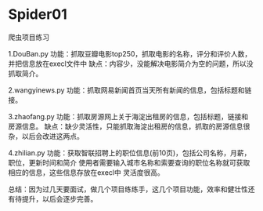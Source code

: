 ﻿# Spider01
爬虫项目练习

1.DouBan.py
  功能：抓取豆瓣电影top250，抓取电影的名称，评分和评价人数，并把信息放在execl文件中
  缺点：内容少，没能解决电影简介为空的问题，所以没抓取简介。

2.wangyinews.py
  功能：抓取网易新闻首页当天所有新闻的信息，包括标题和链接。

3.zhaofang.py
  功能：抓取房源网上关于海淀出租房的信息，包括标题，链接和房源信息。
  缺点：缺少灵活性，只能抓取海淀出租房的信息，抓取的房源信息很杂，以后会改进这两点。
 
4.zhilian.py
 功能：获取智联招聘上的职位信息(前10页)，包括公司名称，月薪，职位，更新时间和简介
	使用者需要输入城市名称和索要查询的职位名称就可获取相应的信息，这些信息存放在execl中
	灵活度很高。
 
总结：因为过几天要面试，做几个项目练练手，这几个项目功能，效率和健壮性还有待提升，以后会逐步完善。